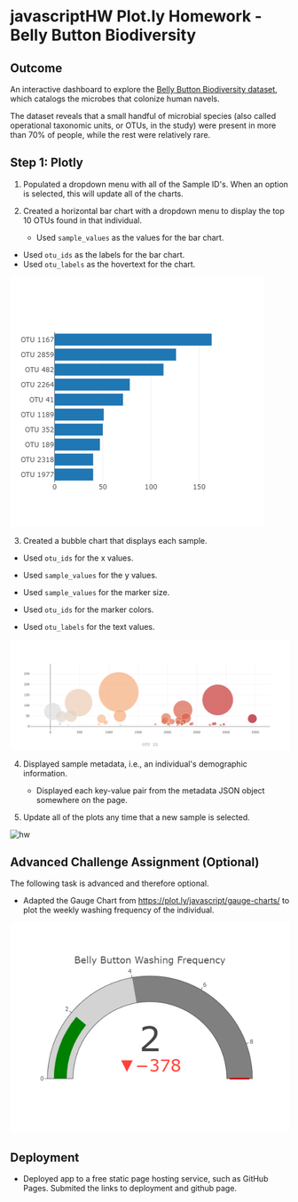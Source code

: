 
# javascriptHW Plot.ly Homework - Belly Button Biodiversity 
## Outcome
An interactive dashboard to explore the [Belly Button Biodiversity dataset](http://robdunnlab.com/projects/belly-button-biodiversity/), which catalogs the microbes that colonize human navels.

The dataset reveals that a small handful of microbial species (also called operational taxonomic units, or OTUs, in the study) were present in more than 70% of people, while the rest were relatively rare.

## Step 1: Plotly

1. Populated a dropdown menu with all of the Sample ID's. When an option is selected, this will update all of the charts.

2. Created a horizontal bar chart with a dropdown menu to display the top 10 OTUs found in that individual.

	* Used `sample_values` as the values for the bar chart.
  * Used `otu_ids` as the labels for the bar chart.
  * Used `otu_labels` as the hovertext for the chart.

  ![bar Chart](https://github.com/saumya-datascience/javascriptHW/blob/main/Instructions/Images/newplot.png)

3. Created a bubble chart that displays each sample.

* Used `otu_ids` for the x values.

* Used `sample_values` for the y values.

* Used `sample_values` for the marker size.

* Used `otu_ids` for the marker colors.

* Used `otu_labels` for the text values.

![Bubble Chart](https://github.com/saumya-datascience/javascriptHW/blob/main/Instructions/Images/newplot%20(2).png)

4. Displayed sample metadata, i.e., an individual's demographic information.

	* Displayed each key-value pair from the metadata JSON object somewhere on the page.

5. Update all of the plots any time that a new sample is selected.


![hw](Images/hw02.png)

## Advanced Challenge Assignment (Optional)

The following task is advanced and therefore optional.

* Adapted the Gauge Chart from <https://plot.ly/javascript/gauge-charts/> to plot the weekly washing frequency of the individual.



![Weekly Washing Frequency Gauge](https://github.com/saumya-datascience/javascriptHW/blob/main/Instructions/Images/newplot%20(1).png)

## Deployment

* Deployed  app to a free static page hosting service, such as GitHub Pages. Submited the links to deployment and github page.





